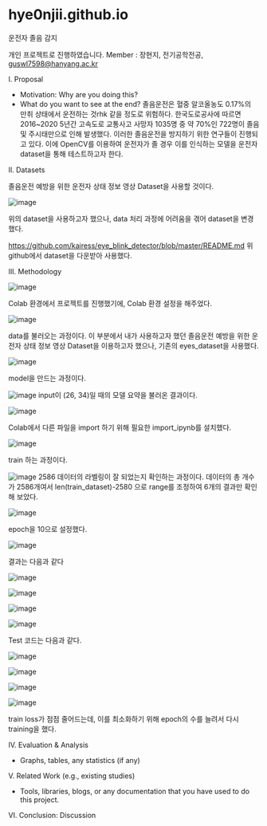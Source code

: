 # hye0njii.github.io

운전자 졸음 감지

개인 프로젝트로 진행하였습니다.
Member : 장현지, 전기공학전공, guswl7598@hanyang.ac.kr

I. Proposal
- Motivation: Why are you doing this?
- What do you want to see at the end?
졸음운전은 혈중 알코올농도 0.17%의 만취 상태에서 운전하는 것rhk 같을 정도로 위험하다. 한국도로공사에 따르면 2016~2020 5년간 고속도로 교통사고 사망자 1035명 중 약 70%인 722명이 졸음 및 주시태만으로 인해 발생했다. 이러한 졸음운전을 방지하기 위한 연구들이 진행되고 있다. 이에 OpenCV를 이용하여 운전자가 졸 경우 이를 인식하는 모델을 운전자 dataset을 통해 테스트하고자 한다. 


II. Datasets

졸음운전 예방을 위한 운전자 상태 정보 영상 Dataset을 사용할 것이다.

![image](https://user-images.githubusercontent.com/105009129/171202884-d8a9065d-0cd2-4d46-b488-474f619c4ed7.png)

위의 dataset을 사용하고자 했으나, data 처리 과정에 어려움을 겪어 dataset을 변경했다.

https://github.com/kairess/eye_blink_detector/blob/master/README.md
위 github에서 dataset을 다운받아 사용했다.

III. Methodology 


![image](https://user-images.githubusercontent.com/105009129/174095824-6bcfb14a-035f-4bfa-b1b1-02998757dbbb.png)

Colab 환경에서 프로젝트를 진행했기에, Colab 환경 설정을 해주었다.

![image](https://user-images.githubusercontent.com/105009129/174096038-62320699-dd36-4741-a952-45a88f7bf3b9.png)

data를 불러오는 과정이다.
이 부분에서 내가 사용하고자 했던 졸음운전 예방을 위한 운전자 상태 정보 영상 Dataset을 이용하고자 했으나, 기존의 eyes_dataset을 사용했다.

![image](https://user-images.githubusercontent.com/105009129/174096461-ae01abd7-6f2b-4026-9710-805a06c21ede.png)

model을 만드는 과정이다. 

![image](https://user-images.githubusercontent.com/105009129/174096848-89d9dc3e-c3a7-4a26-b894-966469184df6.png)
input이 (26, 34)일 때의 모델 요약을 불러온 결과이다.


![image](https://user-images.githubusercontent.com/105009129/174097098-aabd78b5-6b8b-4377-a378-9f3c29bbdaad.png)

Colab에서 다른 파일을 import 하기 위해 필요한 import_ipynb를 설치했다.


![image](https://user-images.githubusercontent.com/105009129/174097473-102819ea-00d8-4f8e-8f7f-a0a732449bec.png)

train 하는 과정이다.

![image](https://user-images.githubusercontent.com/105009129/174097520-d7ecc19e-873e-464f-a153-473fae308a03.png)
2586
데이터의 라벨링이 잘 되었는지 확인하는 과정이다. 데이터의 총 개수가 2586개여서 len(train_dataset)-2580 으로 range를 조정하여 6개의 결과만 확인해 보았다.


![image](https://user-images.githubusercontent.com/105009129/174097881-5a9fea31-3ade-4a5c-8257-902a299451a9.png)


epoch을 10으로 설정했다.

![image](https://user-images.githubusercontent.com/105009129/174097996-c5475da7-c657-45f8-b4cc-35bba4b432ef.png)


결과는 다음과 같다


![image](https://user-images.githubusercontent.com/105009129/174098127-6ba2f870-9c5d-4445-aa58-41feea4964d1.png)


![image](https://user-images.githubusercontent.com/105009129/174098191-a0dbf11b-4932-4b4a-8a32-fc52d319cb6e.png)



![image](https://user-images.githubusercontent.com/105009129/174098231-b4ca783c-079e-49d4-aaea-dfafdac604cf.png)


![image](https://user-images.githubusercontent.com/105009129/174098302-fe2b97a2-5022-4cba-96e6-5c4485660287.png)


Test 코드는 다음과 같다.

![image](https://user-images.githubusercontent.com/105009129/174098675-02f7ccc2-74ab-4f3d-8662-b07da15ac7c3.png)


![image](https://user-images.githubusercontent.com/105009129/174098876-df83fa37-2512-459a-b5c2-5f11417c5475.png)

![image](https://user-images.githubusercontent.com/105009129/174098921-eadde198-708f-4e05-a9cc-d1453615fdcb.png)

![image](https://user-images.githubusercontent.com/105009129/174098974-18161b58-cfdd-408e-985e-a592453b51e9.png)


train loss가 점점 줄어드는데, 이를 최소화하기 위해 epoch의 수를 늘려서 다시 training을 했다.

IV. Evaluation & Analysis
- Graphs, tables, any statistics (if any)


V. Related Work (e.g., existing studies)
- Tools, libraries, blogs, or any documentation that you have used to do this project.



VI. Conclusion: Discussion
